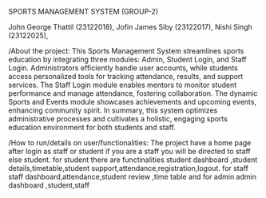 SPORTS MANAGEMENT SYSTEM (GROUP-2)

John George Thattil (23122018),
Jofin James Siby (23122017),
Nishi Singh (23122025),

/About the project:
This Sports Management System streamlines sports education by integrating three modules:
Admin, Student Login, and Staff Login. Administrators efficiently handle user accounts, while
students access personalized tools for tracking attendance, results, and support services. The
Staff Login module enables mentors to monitor student performance and manage attendance,
fostering collaboration. The dynamic Sports and Events module showcases achievements and
upcoming events, enhancing community spirit. In summary, this system optimizes administrative
processes and cultivates a holistic, engaging sports education environment for both students and
staff.

/How to run/details on user/functionalities:
The project have a home page after login as staff or student if you are a staff you will be directed to staff else student.
for student there are functinalities student dashboard ,student details,timetable,student support,attendance,registration,logout.
for staff staff dashboard,attendance,student review ,time table and for admin admin dashboard ,student,staff
